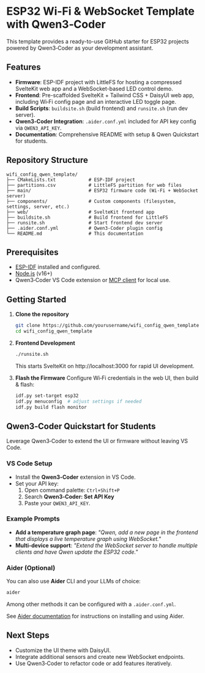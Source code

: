 # ESP32 Wi-Fi & WebSocket Template with Qwen3‑Coder

This template provides a ready-to-use GitHub starter for ESP32 projects powered by Qwen3‑Coder as your development assistant.

## Features

- **Firmware**: ESP-IDF project with LittleFS for hosting a compressed SvelteKit web app and a WebSocket-based LED control demo.
- **Frontend**: Pre-scaffolded SvelteKit + Tailwind CSS + DaisyUI web app, including Wi‑Fi config page and an interactive LED toggle page.
- **Build Scripts**: `buildsite.sh` (build frontend) and `runsite.sh` (run dev server).
- **Qwen3‑Coder Integration**: `.aider.conf.yml` included for API key config via `QWEN3_API_KEY`.
- **Documentation**: Comprehensive README with setup & Qwen Quickstart for students.

## Repository Structure

```text
wifi_config_qwen_template/
├── CMakeLists.txt            # ESP-IDF project
├── partitions.csv            # LittleFS partition for web files
├── main/                     # ESP32 firmware code (Wi‑Fi + WebSocket server)
├── components/               # Custom components (filesystem, settings, server, etc.)
├── web/                      # SvelteKit frontend app
├── buildsite.sh              # Build frontend for LittleFS
├── runsite.sh                # Start frontend dev server
├── .aider.conf.yml           # Qwen3‑Coder plugin config
└── README.md                 # This documentation
```

## Prerequisites

- [ESP-IDF](https://docs.espressif.com/projects/esp-idf/en/latest/esp32/get-started/) installed and configured.
- [Node.js](https://nodejs.org/) (v16+)
- Qwen3‑Coder VS Code extension or [MCP client](https://modelscope.cn/products/detail/4) for local use.

## Getting Started

1. **Clone the repository**
   ```bash
   git clone https://github.com/yourusername/wifi_config_qwen_template.git
   cd wifi_config_qwen_template
   ```

2. **Frontend Development**
   ```bash
   ./runsite.sh
   ```
   This starts SvelteKit on http://localhost:3000 for rapid UI development.

3. **Flash the Firmware**
   Configure Wi‑Fi credentials in the web UI, then build & flash:
   ```bash
   idf.py set-target esp32
   idf.py menuconfig  # adjust settings if needed
   idf.py build flash monitor
   ```

## Qwen3‑Coder Quickstart for Students

Leverage Qwen3‑Coder to extend the UI or firmware without leaving VS Code.

### VS Code Setup
- Install the **Qwen3‑Coder** extension in VS Code.
- Set your API key:
  1. Open command palette: `Ctrl+Shift+P`
  2. Search **Qwen3‑Coder: Set API Key**
  3. Paste your `QWEN3_API_KEY`.

### Example Prompts
- **Add a temperature graph page**: _"Qwen, add a new page in the frontend that displays a live temperature graph using WebSocket."_
- **Multi-device support**: _"Extend the WebSocket server to handle multiple clients and have Qwen update the ESP32 code."_

### Aider (Optional)
You can also use **Aider** CLI and your LLMs of choice:

```bash
aider
```
Among other methods it can be configured with a `.aider.conf.yml`.

See [Aider documentation](https://aider.chat/docs/) for instructions on installing and using Aider.

## Next Steps

- Customize the UI theme with DaisyUI.
- Integrate additional sensors and create new WebSocket endpoints.
- Use Qwen3‑Coder to refactor code or add features iteratively.
